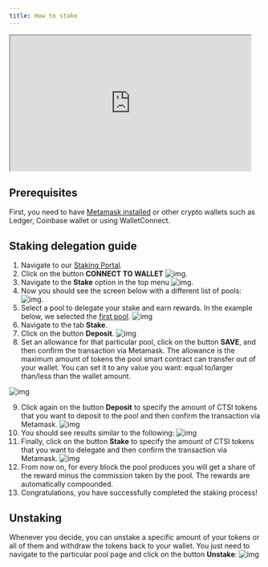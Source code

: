 ```yaml
---
title: How to stake
---
```


<iframe width="480" height="270" src="https://www.youtube.com/embed/7VAYt3qHpSI">
</iframe>

## Prerequisites

First, you need to have [Metamask installed](https://metamask.io/download/) or other crypto wallets such as Ledger, Coinbase wallet or using WalletConnect.

## Staking delegation guide

1. Navigate to our [Staking Portal](https://explorer.cartesi.io/).
2. Click on the button **CONNECT TO WALLET** ![img](./connectwallet.png).
3. Navigate to the **Stake** option in the top menu ![img](./stakebutton.png).
4. Now you should see the screen below with a different list of pools: ![img](./poolList.png).
5. Select a pool to delegate your stake and earn rewards. In the example below, we selected the [first pool](https://explorer.cartesi.io/stake/0x5149f711ff8e4b36bba09685ec5f9ad32edce3bf). ![img](./selectpool.png)
6. Navigate to the tab **Stake**.
7. Click on the button **Deposit**. ![img](./allowance.png)
8. Set an allowance for that particular pool, click on the button **SAVE**, and then confirm the transaction via Metamask. The allowance is the maximum amount of tokens the pool smart contract can transfer out of your wallet. You can set it to any value you want: equal to/larger than/less than the wallet amount. 
     
![img](allowanceamount.png)

9. Click again on the button **Deposit** to specify the amount of CTSI tokens that you want to deposit to the pool and then confirm the transaction via Metamask. ![img](./selectamount.png)
10. You should see results similar to the following: ![img](depositResults.png)
11. Finally, click on the button **Stake** to specify the amount of CTSI tokens that you want to delegate and then confirm the transaction via Metamask. ![img](stakeAmount.png)
10. From now on, for every block the pool produces you will get a share of the reward minus the commission taken by the pool. The rewards are automatically compounded.
11. Congratulations, you have successfully completed the staking process!


## Unstaking

Whenever you decide, you can unstake a specific amount of your tokens or all of them and withdraw the tokens back to your wallet. You just need to navigate to the particular pool page and click on the button **Unstake**:
![img](unstake.png)
